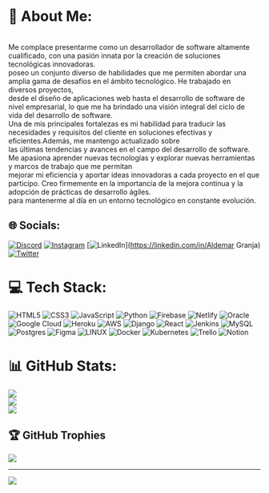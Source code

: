 # 💫 About Me:
<br>Me complace presentarme como un desarrollador de software altamente cualificado, con una pasión innata por la creación de soluciones tecnológicas innovadoras.<br>poseo un conjunto diverso de habilidades que me permiten abordar una amplia gama de desafíos en el ámbito tecnológico. He trabajado en diversos proyectos,<br>desde el diseño de aplicaciones web hasta el desarrollo de software de nivel empresarial, lo que me ha brindado una visión integral del ciclo de vida del desarrollo de software.<br>Una de mis principales fortalezas es mi habilidad para traducir las necesidades y requisitos del cliente en soluciones efectivas y eficientes.Además, me mantengo actualizado sobre <br>las últimas tendencias y avances en el campo del desarrollo de software. Me apasiona aprender nuevas tecnologías y explorar nuevas herramientas y marcos de trabajo que me permitan <br>mejorar mi eficiencia y aportar ideas innovadoras a cada proyecto en el que participo. Creo firmemente en la importancia de la mejora continua y la adopción de prácticas de desarrollo ágiles. <br>para mantenerme al día en un entorno tecnológico en constante evolución.


## 🌐 Socials:
[![Discord](https://img.shields.io/badge/Discord-%237289DA.svg?logo=discord&logoColor=white)](https://discord.gg/AldemarG) [![Instagram](https://img.shields.io/badge/Instagram-%23E4405F.svg?logo=Instagram&logoColor=white)](https://instagram.com/@Thatsdem) [![LinkedIn](https://img.shields.io/badge/LinkedIn-%230077B5.svg?logo=linkedin&logoColor=white)](https://linkedin.com/in/Aldemar Granja) [![Twitter](https://img.shields.io/badge/Twitter-%231DA1F2.svg?logo=Twitter&logoColor=white)](https://twitter.com/@THATSDEM) 

# 💻 Tech Stack:
![HTML5](https://img.shields.io/badge/html5-%23E34F26.svg?style=for-the-badge&logo=html5&logoColor=white) ![CSS3](https://img.shields.io/badge/css3-%231572B6.svg?style=for-the-badge&logo=css3&logoColor=white) ![JavaScript](https://img.shields.io/badge/javascript-%23323330.svg?style=for-the-badge&logo=javascript&logoColor=%23F7DF1E) ![Python](https://img.shields.io/badge/python-3670A0?style=for-the-badge&logo=python&logoColor=ffdd54) ![Firebase](https://img.shields.io/badge/firebase-%23039BE5.svg?style=for-the-badge&logo=firebase) ![Netlify](https://img.shields.io/badge/netlify-%23000000.svg?style=for-the-badge&logo=netlify&logoColor=#00C7B7) ![Oracle](https://img.shields.io/badge/Oracle-F80000?style=for-the-badge&logo=oracle&logoColor=white) ![Google Cloud](https://img.shields.io/badge/Google%20Cloud-%234285F4.svg?style=for-the-badge&logo=google-cloud&logoColor=white) ![Heroku](https://img.shields.io/badge/heroku-%23430098.svg?style=for-the-badge&logo=heroku&logoColor=white) ![AWS](https://img.shields.io/badge/AWS-%23FF9900.svg?style=for-the-badge&logo=amazon-aws&logoColor=white) ![Django](https://img.shields.io/badge/django-%23092E20.svg?style=for-the-badge&logo=django&logoColor=white) ![React](https://img.shields.io/badge/react-%2320232a.svg?style=for-the-badge&logo=react&logoColor=%2361DAFB) ![Jenkins](https://img.shields.io/badge/jenkins-%232C5263.svg?style=for-the-badge&logo=jenkins&logoColor=white) ![MySQL](https://img.shields.io/badge/mysql-%2300f.svg?style=for-the-badge&logo=mysql&logoColor=white) ![Postgres](https://img.shields.io/badge/postgres-%23316192.svg?style=for-the-badge&logo=postgresql&logoColor=white) 	![Figma](https://img.shields.io/badge/figma-%23F24E1E.svg?style=for-the-badge&logo=figma&logoColor=white) ![LINUX](https://img.shields.io/badge/Linux-FCC624?style=for-the-badge&logo=linux&logoColor=black) ![Docker](https://img.shields.io/badge/docker-%230db7ed.svg?style=for-the-badge&logo=docker&logoColor=white) ![Kubernetes](https://img.shields.io/badge/kubernetes-%23326ce5.svg?style=for-the-badge&logo=kubernetes&logoColor=white) ![Trello](https://img.shields.io/badge/Trello-%23026AA7.svg?style=for-the-badge&logo=Trello&logoColor=white) ![Notion](https://img.shields.io/badge/Notion-%23000000.svg?style=for-the-badge&logo=notion&logoColor=white)
# 📊 GitHub Stats:
![](https://github-readme-stats.vercel.app/api?username=Aldemar-G&theme=dark&hide_border=false&include_all_commits=true&count_private=true)<br/>
![](https://github-readme-streak-stats.herokuapp.com/?user=Aldemar-G&theme=dark&hide_border=false)<br/>
![](https://github-readme-stats.vercel.app/api/top-langs/?username=Aldemar-G&theme=dark&hide_border=false&include_all_commits=true&count_private=true&layout=compact)

## 🏆 GitHub Trophies
![](https://github-profile-trophy.vercel.app/?username=Aldemar-G&theme=dark_dimmed&no-frame=true&no-bg=true&margin-w=4)

---
[![](https://visitcount.itsvg.in/api?id=Aldemar-G&icon=2&color=1)](https://visitcount.itsvg.in)



